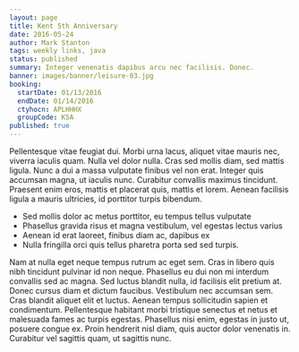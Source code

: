 ```yaml
---
layout: page
title: Kent 5th Anniversary
date: 2016-05-24
author: Mark Stanton
tags: weekly links, java
status: published
summary: Integer venenatis dapibus arcu nec facilisis. Donec.
banner: images/banner/leisure-03.jpg
booking:
  startDate: 01/13/2016
  endDate: 01/14/2016
  ctyhocn: APLHHHX
  groupCode: K5A
published: true
---
```

Pellentesque vitae feugiat dui. Morbi urna lacus, aliquet vitae mauris nec, viverra iaculis quam. Nulla vel dolor nulla. Cras sed mollis diam, sed mattis ligula. Nunc a dui a massa vulputate finibus vel non erat. Integer quis accumsan magna, ut iaculis nunc. Curabitur convallis maximus tincidunt. Praesent enim eros, mattis et placerat quis, mattis et lorem. Aenean facilisis ligula a mauris ultricies, id porttitor turpis bibendum.

* Sed mollis dolor ac metus porttitor, eu tempus tellus vulputate
* Phasellus gravida risus et magna vestibulum, vel egestas lectus varius
* Aenean id erat laoreet, finibus diam ac, dapibus ex
* Nulla fringilla orci quis tellus pharetra porta sed sed turpis.

Nam at nulla eget neque tempus rutrum ac eget sem. Cras in libero quis nibh tincidunt pulvinar id non neque. Phasellus eu dui non mi interdum convallis sed ac magna. Sed luctus blandit nulla, id facilisis elit pretium at. Donec cursus diam et dictum faucibus. Vestibulum nec accumsan sem. Cras blandit aliquet elit et luctus. Aenean tempus sollicitudin sapien et condimentum. Pellentesque habitant morbi tristique senectus et netus et malesuada fames ac turpis egestas. Phasellus nisi enim, egestas in justo ut, posuere congue ex. Proin hendrerit nisl diam, quis auctor dolor venenatis in. Curabitur vel sagittis quam, ut sagittis nunc.
